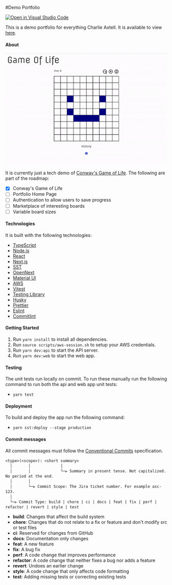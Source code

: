#Demo Portfolio

[![Open in Visual Studio Code](https://img.shields.io/static/v1?logo=visualstudiocode&label=&message=Open%20in%20Visual%20Studio%20Code&labelColor=2c2c32&color=007acc&logoColor=007acc)](https://open.vscode.dev/charlieax/demo-portfolio)

This is a demo portfolio for everything Charlie Axtell. It is available to view [here](https://charlie.axtell.cloud).

#### About

![Example GIF][example-gif]

It is currently just a tech demo of [Conway's Game of Life](https://en.wikipedia.org/wiki/Conway%27s_Game_of_Life). The following are part of the roadmap:

- [x] Conway's Game of Life
- [ ] Portfolio Home Page
- [ ] Authentication to allow users to save progress
- [ ] Marketplace of interesting boards
- [ ] Variable board sizes

#### Technologies

It is built with the following technologies:

- [TypeScript](https://www.typescriptlang.org/)
- [Node.js](https://nodejs.org/en/)
- [React](https://reactjs.org/)
- [Next.js](https://nextjs.org/)
- [SST](https://serverless-stack.com/)
- [OpenNext](https://open-next.js.org/)
- [Material UI](https://mui.com/)
- [AWS](https://aws.amazon.com/)
- [Vitest](https://vitest.dev/)
- [Testing Library](https://testing-library.com/)
- [Husky](https://typicode.github.io/husky/)
- [Prettier](https://prettier.io/)
- [Eslint](https://eslint.org/)
- [Commitlint](https://commitlint.js.org/)

#### Getting Started

1. Run `yarn install` to install all dependencies.
2. Run `source scripts/aws-session.sh` to setup your AWS credentials.
3. Run `yarn dev:api` to start the API server.
4. Run `yarn dev:web` to start the web app.

#### Testing

The unit tests run locally on commit. To run these manually run the following command to run both the api and web app unit tests:

- `yarn test`

#### Deployment

To build and deploy the app run the following command:

- `yarn sst:deploy --stage production`

#### Commit messages

All commit messages must follow the [Conventional Commits](https://www.conventionalcommits.org/en/v1.0.0/) specification.

```
<type>(<scope>): <short summary>
  │       │             │
  │       │             └─⫸ Summary in present tense. Not capitalized. No period at the end.
  │       │
  │       └─⫸ Commit Scope: The Jira ticket number. For example asc-123.
  │
  └─⫸ Commit Type: build | chore | ci | docs | feat | fix | perf | refactor | revert | style | test
```

- **build**: Changes that affect the build system
- **chore**: Changes that do not relate to a fix or feature and don't modify src or test files
- **ci**: Reserved for changes from GitHub
- **docs**: Documentation only changes
- **feat**: A new feature
- **fix**: A bug fix
- **perf**: A code change that improves performance
- **refactor**: A code change that neither fixes a bug nor adds a feature
- **revert**: Undoes an earlier change
- **style**: A code change that only affects code formatting
- **test**: Adding missing tests or correcting existing tests

[example-gif]: https://github.com/charlieax/demo-portfolio/raw/main/packages/web/public/example.gif 'Example GIF'
